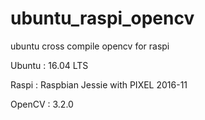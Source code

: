 # ubuntu_raspi_opencv
ubuntu cross compile opencv for raspi

Ubuntu : 16.04 LTS

Raspi : Raspbian Jessie with PIXEL 2016-11

OpenCV : 3.2.0
